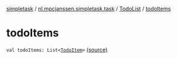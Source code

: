 [simpletask](../../index.md) / [nl.mpcjanssen.simpletask.task](../index.md) / [TodoList](index.md) / [todoItems](.)

# todoItems

`val todoItems: List<`[`TodoItem`](../../nl.mpcjanssen.simpletask.dao.gentodo/-todo-item/index.md)`>` [(source)](https://github.com/mpcjanssen/simpletask-android/blob/master/src/main/java/nl/mpcjanssen/simpletask/task/TodoList.kt#L77)